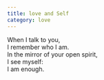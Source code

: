 ```yaml
---
title: love and Self
category: love
---
```


When I talk to you,  
I remember who I am.  
In the mirror of your open spirit,  
I see myself:  
I am enough.
